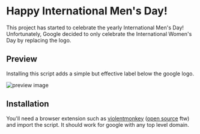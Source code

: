 # Happy International Men's Day!

This project has started to celebrate the yearly International Men's Day!  
Unfortunately, Google decided to only celebrate the International Women's Day by replacing the logo.

## Preview
Installing this script adds a simple but effective label below the google logo.

![preview image](preview/preview.png)

## Installation
You'll need a browser extension such as [violentmonkey](https://chrome.google.com/webstore/detail/violentmonkey/jinjaccalgkegednnccohejagnlnfdag) ([open source](https://github.com/violentmonkey/violentmonkey) ftw) and import the script.
It should work for google with any top level domain.

